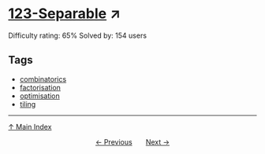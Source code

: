 # [123-Separable](https://projecteuler.net/problem=821) ↗️

Difficulty rating: 65%
Solved by: 154 users
## Tags

- [combinatorics](../tags/combinatorics.md)
- [factorisation](../tags/factorisation.md)
- [optimisation](../tags/optimisation.md)
- [tiling](../tags/tiling.md)



---

[↑ Main Index](../README.md)


<div align=center><a href='820.md'>← Previous</a> &nbsp;&nbsp; &nbsp;&nbsp;  <a href='822.md'>Next →</a></div>
